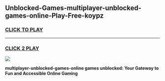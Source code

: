 
## Unblocked-Games-multiplayer-unblocked-games-online-Play-Free-koypz
<h3>
<a href="https://premium76.site?title=multiplayer-unblocked-games-online&ref=18A1">CLICK TO PLAY</a></h3>
<hr>

<h3>
<a href="https://premium76.site?title=multiplayer-unblocked-games-online&ref=18A1">CLICK 2 PLAY</a>
  
</h3>

<a href="https://premium76.site?title=multiplayer-unblocked-games-online&ref=18A1"><img src="https://clearcache.store/games.png"></a>


**multiplayer-unblocked-games-online games unblocked: Your Gateway to Fun and Accessible Online Gaming**
